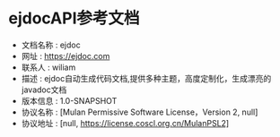 # ejdocAPI参考文档
* 文档名称 : ejdoc
* 网址 : https://ejdoc.com
* 联系人 : wiliam
* 描述 : ejdoc自动生成代码文档,提供多种主题，高度定制化，生成漂亮的javadoc文档
* 版本信息 : 1.0-SNAPSHOT
* 协议名称 : [Mulan Permissive Software License，Version 2, null]
* 协议地址 : [null, https://license.coscl.org.cn/MulanPSL2]


